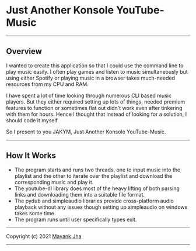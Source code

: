 # Just Another Konsole YouTube-Music

---

## Overview

I wanted to create this application so that I could use the command line to play music easily. I often play games and listen to music simultaneously but using either Spotify or playing music in a browser takes much-needed resources from my CPU and RAM.

I have spent a lot of time looking through numerous CLI based music players. But they either required setting up lots of things, needed premium features to function or sometimes flat out didn't work even after tinkering with them for hours. Hence I thought that instead of looking for a solution, I should code it myself.

So I present to you JAKYM, Just Another Konsole YouTube-Music.

---

## How It Works

- The program starts and runs two threads, one to input music into the playlist and the other to iterate over the playlist and download the corresponding music and play it.
- The youtube-dl library does most of the heavy lifting of both parsing links and downloading them into a suitable file format.
- The pydub and simpleaudio libraries provide cross-platform audio playback without any issues though setting up simpleaudio on windows takes some time.
- The program runs until user specifically types exit.

---

Copyright (c) 2021 [Mayank Jha](https://github.com/themayankjha)

---
